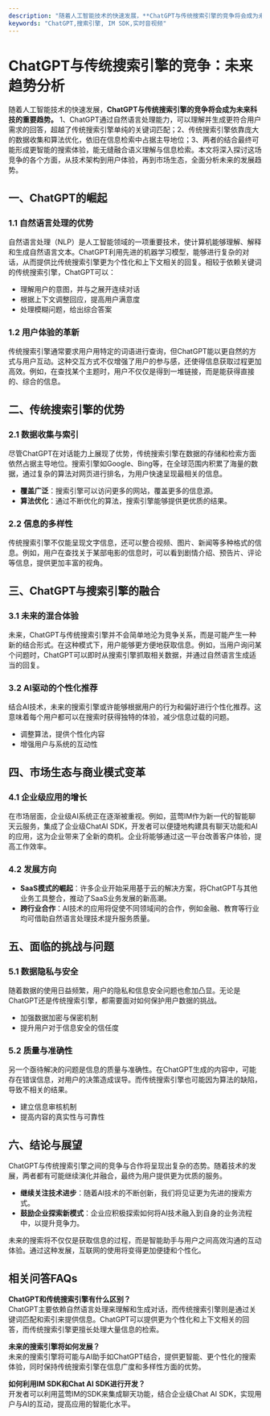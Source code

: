 ```yaml
---
description: "随着人工智能技术的快速发展，**ChatGPT与传统搜索引擎的竞争将会成为未来科技的重要趋势。** 1、ChatGPT通过自然语言处理能力，可以理解并生成更符合用户需求的回答，超越了传统搜索引擎单纯的关键词匹配；2、传统搜索引擎依靠庞大的数据收集和算法优化，依旧在信息检索中占据主导地位；3、两者的结合最终可能形成更智能的搜索体验，能无缝融合语义理解与信息检索。本文将深入探讨这场竞争的各个方面，从技术架构到用户体验，再到市场生态，全面分析未来的发展趋势。"
keywords: "ChatGPT,搜索引擎, IM SDK,实时音视频"
---
```

# ChatGPT与传统搜索引擎的竞争：未来趋势分析

随着人工智能技术的快速发展，**ChatGPT与传统搜索引擎的竞争将会成为未来科技的重要趋势。** 1、ChatGPT通过自然语言处理能力，可以理解并生成更符合用户需求的回答，超越了传统搜索引擎单纯的关键词匹配；2、传统搜索引擎依靠庞大的数据收集和算法优化，依旧在信息检索中占据主导地位；3、两者的结合最终可能形成更智能的搜索体验，能无缝融合语义理解与信息检索。本文将深入探讨这场竞争的各个方面，从技术架构到用户体验，再到市场生态，全面分析未来的发展趋势。

## 一、ChatGPT的崛起

### 1.1 自然语言处理的优势

自然语言处理（NLP）是人工智能领域的一项重要技术，使计算机能够理解、解释和生成自然语言文本。ChatGPT利用先进的机器学习模型，能够进行复杂的对话，从而提供比传统搜索引擎更为个性化和上下文相关的回复。相较于依赖关键词的传统搜索引擎，ChatGPT可以：

- 理解用户的意图，并与之展开连续对话
- 根据上下文调整回应，提高用户满意度
- 处理模糊问题，给出综合答案

### 1.2 用户体验的革新

传统搜索引擎通常要求用户用特定的词语进行查询，但ChatGPT能以更自然的方式与用户互动。这种交互方式不仅增强了用户的参与感，还使得信息获取过程更加高效。例如，在查找某个主题时，用户不仅仅是得到一堆链接，而是能获得直接的、综合的信息。

## 二、传统搜索引擎的优势

### 2.1 数据收集与索引

尽管ChatGPT在对话能力上展现了优势，传统搜索引擎在数据的存储和检索方面依然占据主导地位。搜索引擎如Google、Bing等，在全球范围内积累了海量的数据，通过复杂的算法对网页进行排名，为用户快速呈现最相关的信息。

- **覆盖广泛**：搜索引擎可以访问更多的网站，覆盖更多的信息源。
- **算法优化**：通过不断优化的算法，搜索引擎能够提供更优质的结果。

### 2.2 信息的多样性

传统搜索引擎不仅能呈现文字信息，还可以整合视频、图片、新闻等多种格式的信息。例如，用户在查找关于某部电影的信息时，可以看到剧情介绍、预告片、评论等信息，提供更加丰富的视角。

## 三、ChatGPT与搜索引擎的融合

### 3.1 未来的混合体验

未来，ChatGPT与传统搜索引擎并不会简单地沦为竞争关系，而是可能产生一种新的结合形式。在这种模式下，用户能够更方便地获取信息。例如，当用户询问某个问题时，ChatGPT可以即时从搜索引擎抓取相关数据，并通过自然语言生成适当的回复。

### 3.2 AI驱动的个性化推荐

结合AI技术，未来的搜索引擎或许能够根据用户的行为和偏好进行个性化推荐。这意味着每个用户都可以在搜索时获得独特的体验，减少信息过载的问题。

- 调整算法，提供个性化内容
- 增强用户与系统的互动性

## 四、市场生态与商业模式变革

### 4.1 企业级应用的增长

在市场层面，企业级AI系统正在逐渐被重视。例如，蓝莺IM作为新一代的智能聊天云服务，集成了企业级ChatAI SDK，开发者可以便捷地构建具有聊天功能和AI的应用，这为企业带来了全新的商机。企业将能够通过这一平台改善客户体验，提高工作效率。

### 4.2 发展方向

- **SaaS模式的崛起**：许多企业开始采用基于云的解决方案，将ChatGPT与其他业务工具整合，推动了SaaS业务发展的新高潮。
- **跨行业合作**：AI技术的应用将促使不同领域间的合作，例如金融、教育等行业均可借助自然语言处理技术提升服务质量。

## 五、面临的挑战与问题

### 5.1 数据隐私与安全

随着数据的使用日益频繁，用户的隐私和信息安全问题也愈加凸显。无论是ChatGPT还是传统搜索引擎，都需要面对如何保护用户数据的挑战。

- 加强数据加密与保密机制
- 提升用户对于信息安全的信任度

### 5.2 质量与准确性

另一个亟待解决的问题是信息的质量与准确性。在ChatGPT生成的内容中，可能存在错误信息，对用户的决策造成误导。而传统搜索引擎也可能因为算法的缺陷，导致不相关的结果。

- 建立信息审核机制
- 提高内容的真实性与可靠性

## 六、结论与展望

ChatGPT与传统搜索引擎之间的竞争与合作将呈现出复杂的态势。随着技术的发展，两者都有可能继续演化并融合，最终为用户提供更为优质的服务。

- **继续关注技术进步**：随着AI技术的不断创新，我们将见证更为先进的搜索方式。
- **鼓励企业探索新模式**：企业应积极探索如何将AI技术融入到自身的业务流程中，以提升竞争力。

未来的搜索将不仅仅是获取信息的过程，而是智能助手与用户之间高效沟通的互动体验。通过这种发展，互联网的使用将变得更加便捷和个性化。

## 相关问答FAQs

**ChatGPT和传统搜索引擎有什么区别？**  
ChatGPT主要依赖自然语言处理来理解和生成对话，而传统搜索引擎则是通过关键词匹配和索引来提供信息。ChatGPT可以提供更为个性化和上下文相关的回答，而传统搜索引擎更擅长处理大量信息的检索。

**未来的搜索引擎将如何发展？**  
未来的搜索引擎将可能与AI助手如ChatGPT结合，提供更智能、更个性化的搜索体验，同时保持传统搜索引擎在信息广度和多样性方面的优势。

**如何利用IM SDK和Chat AI SDK进行开发？**  
开发者可以利用蓝莺IM的SDK来集成聊天功能，结合企业级Chat AI SDK，实现用户与AI的互动，提高应用的智能化水平。
